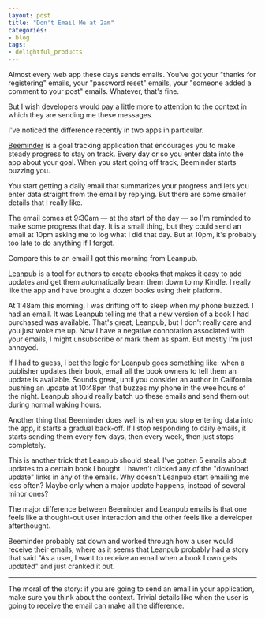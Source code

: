 ```yaml
---
layout: post
title: "Don't Email Me at 2am"
categories:
- blog
tags:
- delightful_products
---
```


Almost every web app these days sends emails. You've got your 
"thanks for registering" emails, your "password reset" emails, your "someone added
a comment to your post" emails. Whatever, that's fine.

But I wish developers would pay a little more to attention to the context in
which they are sending me these messages.

I've noticed the difference recently in two apps in particular.

[Beeminder][b] is a goal tracking application that encourages you to make steady
progress to stay on track. Every day or so you enter data into the app about
your goal. When you start going off track, Beeminder starts buzzing you.

[b]: https://www.beeminder.com

You start getting a daily email that summarizes your progress and lets you
enter data straight from the email by replying. But there are some
smaller details that I really like.

The email comes at 9:30am &mdash; at the start of the day &mdash; so I'm reminded
to make some progress that day. It is a small thing, but they could send an
email at 10pm asking me to log what I did that day. But at 10pm, it's probably
too late to do anything if I forgot.

Compare this to an email I got this morning from Leanpub. 

[Leanpub][l] is a tool for authors to create ebooks that makes it easy to add 
updates and get them automatically beam them down to my Kindle. I really like
the app and have brought a dozen books using their platform.

At 1:48am this morning, I was drifting off to sleep
when my phone buzzed. I had an email. It was Leanpub telling me that a new
version of a book I had purchased was available. That's great, Leanpub, but I
don't really care and you just woke me up. Now I have a negative connotation
associated with your emails, I might unsubscribe or mark them as spam. But
mostly I'm just annoyed.

[l]: https://leanpub.com/

If I had to guess, I bet the logic for Leanpub goes something like: when a
publisher updates their book, email all the book owners to tell them an update
is available. Sounds great, until you consider an author in California pushing
an update at 10:48pm that buzzes my phone in the wee hours of the night. Leanpub
should really batch up these emails and send them out during normal waking hours.

Another thing that Beeminder does well is when you stop entering data into
the app, it starts a gradual back-off. If I stop responding to daily emails, it
starts sending them every few days, then every week, then just stops completely.

This is another trick that Leanpub should steal. I've gotten 5 emails about
updates to a certain book I bought. I haven't clicked any of the "download update"
links in any of the emails. Why doesn't Leanpub start emailing me less often? Maybe
only when a major update happens, instead of several minor ones?

The major difference between Beeminder and Leanpub emails is that one feels like
a thought-out user interaction and the other feels like a developer afterthought.

Beeminder probably sat down and worked through how a user would receive their
emails, where as it seems that Leanpub probably had a story that said "As a user,
I want to receive an email when a book I own gets updated" and just cranked it
out.

---

The moral of the story: if you are going to send an email in your application,
make sure you think about the context. Trivial details like when the user is
going to receive the email can make all the difference.
